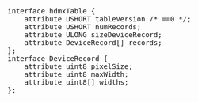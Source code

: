 <pre class='idl'>
interface hdmxTable {
	attribute USHORT tableVersion /* ==0 */;
	attribute USHORT numRecords;
	attribute ULONG sizeDeviceRecord;
	attribute DeviceRecord[] records;
};
interface DeviceRecord {
	attribute uint8 pixelSize;
	attribute uint8 maxWidth;
	attribute uint8[] widths;
};
</pre>
